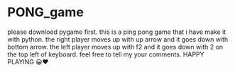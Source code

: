 # PONG_game
please downloed pygame first.
this is a ping pong game that i have make it with python.
the right player moves up with up arrow and it goes down with bottom arrow.
the left player moves up with f2 and it goes down with 2 on the top left of keyboard.
feel free to tell my your comments.
HAPPY PLAYING 😀❤
